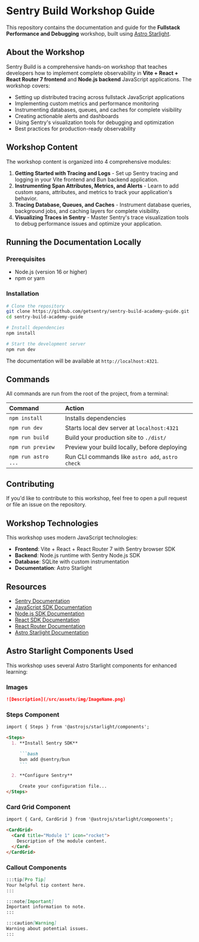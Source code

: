 # Sentry Build Workshop Guide

This repository contains the documentation and guide for the **Fullstack Performance and Debugging** workshop, built using [Astro Starlight](https://starlight.astro.build).

## About the Workshop

Sentry Build is a comprehensive hands-on workshop that teaches developers how to implement complete observability in **Vite + React + React Router 7 frontend** and **Node.js backend** JavaScript applications. The workshop covers:

- Setting up distributed tracing across fullstack JavaScript applications
- Implementing custom metrics and performance monitoring
- Instrumenting databases, queues, and caches for complete visibility
- Creating actionable alerts and dashboards
- Using Sentry's visualization tools for debugging and optimization
- Best practices for production-ready observability

## Workshop Content

The workshop content is organized into 4 comprehensive modules:

1. **Getting Started with Tracing and Logs** - Set up Sentry tracing and logging in your Vite frontend and Bun backend application.
2. **Instrumenting Span Attributes, Metrics, and Alerts** - Learn to add custom spans, attributes, and metrics to track your application's behavior.
3. **Tracing Database, Queues, and Caches** - Instrument database queries, background jobs, and caching layers for complete visibility.
4. **Visualizing Traces in Sentry** - Master Sentry's trace visualization tools to debug performance issues and optimize your application.

## Running the Documentation Locally

### Prerequisites

- Node.js (version 16 or higher)
- npm or yarn

### Installation

```bash
# Clone the repository
git clone https://github.com/getsentry/sentry-build-academy-guide.git
cd sentry-build-academy-guide

# Install dependencies
npm install

# Start the development server
npm run dev
```

The documentation will be available at `http://localhost:4321`.

## Commands

All commands are run from the root of the project, from a terminal:

| Command                   | Action                                           |
| :------------------------ | :----------------------------------------------- |
| `npm install`            | Installs dependencies                            |
| `npm run dev`            | Starts local dev server at `localhost:4321`      |
| `npm run build`          | Build your production site to `./dist/`          |
| `npm run preview`        | Preview your build locally, before deploying     |
| `npm run astro ...`      | Run CLI commands like `astro add`, `astro check` |

## Contributing

If you'd like to contribute to this workshop, feel free to open a pull request or file an issue on the repository.

## Workshop Technologies

This workshop uses modern JavaScript technologies:

- **Frontend**: Vite + React + React Router 7 with Sentry browser SDK
- **Backend**: Node.js runtime with Sentry Node.js SDK  
- **Database**: SQLite with custom instrumentation
- **Documentation**: Astro Starlight

## Resources

- [Sentry Documentation](https://docs.sentry.io/)
- [JavaScript SDK Documentation](https://docs.sentry.io/platforms/javascript/)
- [Node.js SDK Documentation](https://docs.sentry.io/platforms/javascript/guides/node/)
- [React SDK Documentation](https://docs.sentry.io/platforms/javascript/guides/react/)
- [React Router Documentation](https://reactrouter.com/)
- [Astro Starlight Documentation](https://starlight.astro.build/)

## Astro Starlight Components Used

This workshop uses several Astro Starlight components for enhanced learning:

### Images
```markdown
![Description](/src/assets/img/ImageName.png)
```

### Steps Component
```markdown
import { Steps } from '@astrojs/starlight/components';

<Steps>
  1. **Install Sentry SDK**

     ```bash
     bun add @sentry/bun
     ```

  2. **Configure Sentry**

     Create your configuration file...
</Steps>
```

### Card Grid Component
```markdown
import { Card, CardGrid } from '@astrojs/starlight/components';

<CardGrid>
  <Card title="Module 1" icon="rocket">
    Description of the module content.
  </Card>
</CardGrid>
```

### Callout Components
```markdown
:::tip[Pro Tip]
Your helpful tip content here.
:::

:::note[Important]
Important information to note.
:::

:::caution[Warning]
Warning about potential issues.
:::
```

